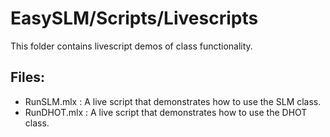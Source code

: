 # EasySLM/Scripts/Livescripts

This folder contains livescript demos of class functionality.

<h2> Files: </br> </h2>
<ul>
    <li> RunSLM.mlx : A live script that demonstrates how to use the SLM class. </li>
    <li> RunDHOT.mlx : A live script that demonstrates how to use the DHOT class. </li>
</ul>
